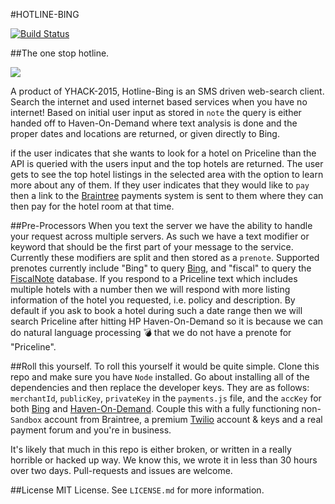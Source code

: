 #HOTLINE-BING

[![Build Status](https://travis-ci.org/thomaslam/HotlineBing.svg?branch=master)](https://travis-ci.org/thomaslam/HotlineBing)

##The one stop hotline.

![](http://www.bet.com/content/dam/betcom/images/2015/10/Music-10-16-10-31/102015-music-drake-hotline-bling-gif-3.gif.custom1200x675x20.dimg)

A product of YHACK-2015, Hotline-Bing is an SMS driven web-search client. Search the internet and used internet based services when you have no internet! Based on initial user input as stored in `note` the query is either handed off to Haven-On-Demand where text analysis is done and the proper dates and locations are returned, or given directly to Bing.

if the user indicates that she wants to look for a hotel on Priceline than the API is queried with the users input and the top hotels are returned. The user gets to see the top hotel listings in the selected area with the option to learn more about any of them. If they user indicates that they would like to `pay` then a link to the [Braintree](https://www.braintreepayments.com/) payments system is sent to them where they can then pay for the hotel room at that time.

##Pre-Processors
When you text the server we have the ability to handle your request across multiple servers. As such we have a text modifier or keyword that should be the first part of your message to the service. Currently these modifiers are split and then stored as a `prenote`. Supported prenotes currently include "Bing" to query [Bing](http://www.bing.com), and "fiscal" to query the [FiscalNote](https://www.fiscalnote.com/) database. If you respond to a Priceline text which includes multiple hotels with a number then we will respond with more listing information of the hotel you requested, i.e. policy and description. By default if you ask to book a hotel during such a date range then we will search Priceline after hitting HP Haven-On-Demand so it is because we can do natural language processing :bomb: that we do not have a prenote for "Priceline".

##Roll this yourself.
To roll this yourself it would be quite simple. Clone this repo and make sure you have `Node` installed. Go about installing all of the dependencies and then replace the developer keys. They are as follows: `merchantId`, `publicKey`, `privateKey` in the `payments.js` file, and the `accKey` for both [Bing](https://www.bing.com/dev/) and [Haven-On-Demand](https://www.havenondemand.com/). Couple this with a fully functioning non-`Sandbox` account from Braintree, a premium [Twilio](https://www.twilio.com/) account & keys and a real payment forum and you're in business.

It's likely that much in this repo is either broken, or written in a really horrible or hacked up way. We know this, we wrote it in less than 30 hours over two days. Pull-requests and issues are welcome.

##License
MIT License. See `LICENSE.md` for more information.
